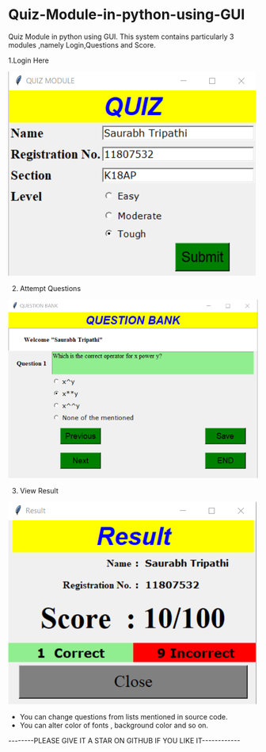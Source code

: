 # Quiz-Module-in-python-using-GUI
Quiz Module in python using GUI. This system contains particularly 3 modules ,namely Login,Questions and Score.

1.Login Here


![](https://github.com/beingsaurabh/Quiz-Module-GUI-Using-Python/blob/master/login.png)

2. Attempt Questions


![](https://github.com/beingsaurabh/Quiz-Module-GUI-Using-Python/blob/master/question.png)


3. View Result


![](https://github.com/beingsaurabh/Quiz-Module-GUI-Using-Python/blob/master/result.png)

* You can change questions from lists mentioned in source code.
* You can alter color of fonts , background color and so on.

--------PLEASE GIVE IT A STAR ON GITHUB IF YOU LIKE IT------------
